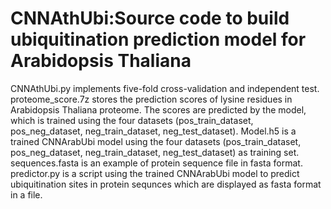 # CNNAthUbi:Source code to build ubiquitination prediction model for Arabidopsis Thaliana
CNNAthUbi.py implements five-fold cross-validation and independent test.
proteome_score.7z stores the prediction scores of lysine residues in Arabidopsis Thaliana proteome. The scores are predicted by the model, which is trained using the four datasets (pos_train_dataset, pos_neg_dataset, neg_train_dataset, neg_test_dataset).
Model.h5 is a trained CNNArabUbi model using the four datasets (pos_train_dataset, pos_neg_dataset, neg_train_dataset, neg_test_dataset) as training set.
sequences.fasta is an example of protein sequence file in fasta format.
predictor.py is a script using the trained CNNArabUbi model to predict ubiquitination sites in protein sequnces which are displayed as fasta format in a file.
